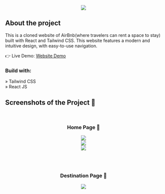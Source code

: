 <div align='center'><img src='https://res.cloudinary.com/dkqxnquga/image/upload/v1683872945/logo_heskke.webp'/></div>

<h2>About the project</h2>

<p>This is a cloned website of AirBnb(where travelers can rent a space to stay) built with React and Tailwind CSS. This
website features a modern and intuitive design, with easy-to-use navigation.</p>

👉 Live Demo: <a href='https://airbnb-clone-nzej.vercel.app/'>Website Demo</a>

<h3>Build with:</h3>

» Tailwind CSS <br>
» React JS

<h2>Screenshots of the Project 📸</h2>
<br>
<h3 align='center'>Home Page 🏡</h3>

<div align='center'>
<img src='https://res.cloudinary.com/dkqxnquga/image/upload/v1683873321/Screenshot_2023-05-12_at_12.03.45_PM_njzshk.png'/>
</div>
<div align='center'>
<img src='https://res.cloudinary.com/dkqxnquga/image/upload/v1683873312/Screenshot_2023-05-12_at_12.03.58_PM_t3e21e.png'/>
</div>
<div align='center'>
<img src='https://res.cloudinary.com/dkqxnquga/image/upload/v1683873318/Screenshot_2023-05-12_at_12.04.05_PM_lgpbkn.png'/>
</div>

<br><br>

<h3 align='center'>Destination Page 🎁</h3>

<div align='center'>
<img src='https://res.cloudinary.com/dkqxnquga/image/upload/v1683873317/Screenshot_2023-05-12_at_12.04.52_PM_aknlf7.png'/>

<br>
